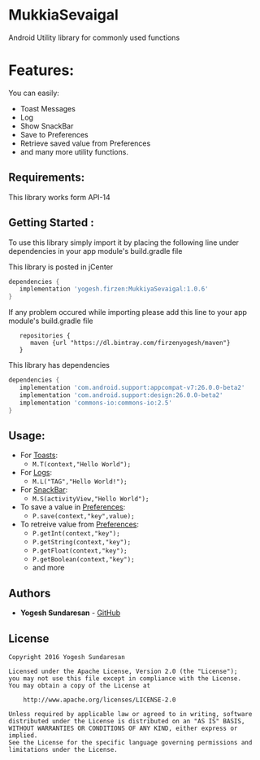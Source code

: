 # MukkiaSevaigal
Android Utility library for commonly used functions

# Features:

You can easily:

* Toast Messages
* Log
* Show SnackBar
* Save to Preferences
* Retrieve saved value from Preferences
* and many more utility functions.

## Requirements:

This library works form API-14

## Getting Started :

To use this library simply import it by placing the following line under dependencies in your app module's build.gradle file

This library is posted in jCenter

```gradle
dependencies {
   implementation 'yogesh.firzen:MukkiyaSevaigal:1.0.6'
}
```

If any problem occured while importing please add this line to your app module's build.gradle file

```
   repositories {
      maven {url "https://dl.bintray.com/firzenyogesh/maven"}
   }
```

This library has dependencies

```gradle
dependencies {
   implementation 'com.android.support:appcompat-v7:26.0.0-beta2'
   implementation 'com.android.support:design:26.0.0-beta2'
   implementation 'commons-io:commons-io:2.5'
}
```

## Usage:

* For [Toasts](https://github.com/Yogesh0795/MukkiaSevaigal/wiki/Toasts):
  - `M.T(context,"Hello World");`
* For [Logs](https://github.com/Yogesh0795/MukkiaSevaigal/wiki/Logs):
  - `M.L("TAG","Hello World!");`
* For [SnackBar](https://github.com/Yogesh0795/MukkiaSevaigal/SnackBar):
  - `M.S(activityView,"Hello World");`
* To save a value in [Preferences](https://github.com/Yogesh0795/MukkiaSevaigal/Preferences):
  - `P.save(context,"key",value);`
* To retreive value from [Preferences](https://github.com/Yogesh0795/MukkiaSevaigal/Preferences):
  - `P.getInt(context,"key");`
  - `P.getString(context,"key");`
  - `P.getFloat(context,"key");`
  - `P.getBoolean(context,"key");`
  - and more
  
## Authors

* **Yogesh Sundaresan** -  [GitHub](https://github.com/FirzenYogesh)


## License

```
Copyright 2016 Yogesh Sundaresan

Licensed under the Apache License, Version 2.0 (the "License");
you may not use this file except in compliance with the License.
You may obtain a copy of the License at

    http://www.apache.org/licenses/LICENSE-2.0

Unless required by applicable law or agreed to in writing, software
distributed under the License is distributed on an "AS IS" BASIS,
WITHOUT WARRANTIES OR CONDITIONS OF ANY KIND, either express or implied.
See the License for the specific language governing permissions and
limitations under the License.
```

